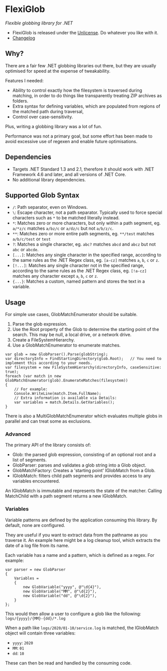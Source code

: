 # FlexiGlob

*Flexible globbing library for .NET*

* FlexiGlob is released under the [Unlicense](LICENSE). Do whatever you like with it.
* [Changelog](CHANGELOG.md)

## Why?

There are a fair few .NET globbing libraries out there, but they are usually optimised for speed at the expense of tweakability.

Features I needed:
* Ability to control exactly how the filesystem is traversed during matching, in order to do things like transparently treating ZIP archives as folders.
* Extra syntax for defining variables, which are populated from regions of the matched path during traversal,
* Control over case-sensitivity.

Plus, writing a globbing library was a lot of fun.

Performance was not a primary goal, but some effort has been made to avoid excessive use of regexen and enable future optimisations.

## Dependencies

* Targets .NET Standard 1.3 and 2.1, therefore it should work with .NET Framework 4.6 and later, and all versions of .NET Core.
* No additional library dependencies.

## Supported Glob Syntax

* `/`: Path separator, even on Windows.
* `\`: Escape character, not a path separator. Typically used to force special characters such as `*` to be matched literally instead.
* `*`: Matches zero or more characters, but only within a path segment, eg. `a/*z/c` matches `a/bz/c` or `a/dz/c` but not `a/b/z/c`.
* `**`: Matches zero or more entire path segments, eg. `**/test` matches `a/b/c/test` or `test`
* `?`: Matches a single character, eg. `abc?` matches `abcd` and `abcz` but not `abc` or `abcde`.
* `[...]`: Matches any single character in the specified range, according to the same rules as the .NET Regex class, eg. `[a-cz]` matches `a`, `b`, `c` or `z`.
* `[!...]`: Matches any single character not in the specified range, according to the same rules as the .NET Regex class, eg. `[!a-cz]` matches any character except `a`, `b`, `c` or `z`.
* `{...}`: Matches a custom, named pattern and stores the text in a variable.

## Usage

For simple use cases, GlobMatchEnumerator should be suitable.
1. Parse the glob expression.
1. Use the Root property of the Glob to determine the starting point of the search. This may be null, a local drive, or a network drive.
1. Create a FileSystemHierarchy.
1. Use a GlobMatchEnumerator to enumerate matches.

```
var glob = new GlobParser().Parse(globString);
var directoryInfo = FindStartingDirectory(glob.Root);   // You need to implement this according to your needs.
var filesystem = new FileSystemHierarchy(directoryInfo, caseSensitive: true);
foreach (var match in new GlobMatchEnumerator(glob).EnumerateMatches(filesystem))
{
    // For example:
    Console.WriteLine(match.Item.FullName);
    // Extra information is available via Details:
    var variables = match.Details.GetVariables();
}
```

There is also a MultiGlobMatchEnumerator which evaluates multiple globs in parallel and can treat some as exclusions.

### Advanced

The primary API of the library consists of:
* Glob: the parsed glob expression, consisting of an optional root and a list of segments.
* GlobParser: parses and validates a glob string into a Glob object.
* GlobMatchFactory: Creates a 'starting point' IGlobMatch from a Glob.
* IGlobMatch: filters child path segments and provides access to any variables encountered.

An IGlobMatch is immutable and represents the state of the matcher. Calling MatchChild with a path segment returns a new IGlobMatch.

### Variables

Variable patterns are defined by the application consuming this library. By default, none are configured.

They are useful if you want to extract data from the pathname as you traverse it. An example here might be a log cleanup tool, which extracts the date of a log file from its name.

Each variable has a name and a pattern, which is defined as a regex. For example:
```
var parser = new GlobParser
{
    Variables =
    {
        new GlobVariable("yyyy", @"\d{4}"),
        new GlobVariable("MM", @"\d{2}"),
        new GlobVariable("dd", @"\d{2}"),
    }
};
```

This would then allow a user to configure a glob like the following: `logs/{yyyy}/{MM}-{dd}/*.log`

When a path like `logs/2020/01-10/service.log` is matched, the IGlobMatch object will contain three variables:
* `yyyy`: `2020`
* `MM`: `01`
* `dd`: `10`

These can then be read and handled by the consuming code.
